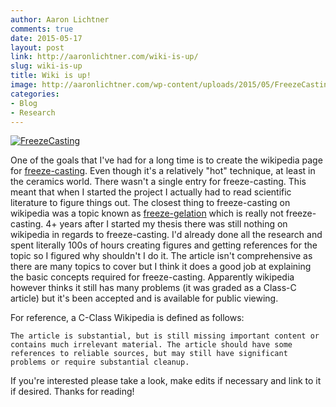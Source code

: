 ```yaml
---
author: Aaron Lichtner
comments: true
date: 2015-05-17
layout: post
link: http://aaronlichtner.com/wiki-is-up/
slug: wiki-is-up
title: Wiki is up!
image: http://aaronlichtner.com/wp-content/uploads/2015/05/FreezeCasting-644x456.png
categories:
- Blog
- Research
---
```


[![FreezeCasting](http://aaronlichtner.com/wp-content/uploads/2015/05/FreezeCasting-644x456.png)](https://en.wikipedia.org/wiki/Freeze-casting)

One of the goals that I've had for a long time is to create the wikipedia page for [freeze-casting](https://en.wikipedia.org/wiki/Freeze-casting). Even though it's a relatively "hot" technique, at least in the ceramics world. There wasn't a single entry for freeze-casting. This meant that when I started the project I actually had to read scientific literature to figure things out. The closest thing to freeze-casting on wikipedia was a topic known as [freeze-gelation](https://en.wikipedia.org/wiki/Freeze_Gelation) which is really not freeze-casting. 4+ years after I started my thesis there was still nothing on wikipedia in regards to freeze-casting. I'd already done all the research and spent literally 100s of hours creating figures and getting references for the topic so I figured why shouldn't I do it. The article isn't comprehensive as there are many topics to cover but I think it does a good job at explaining the basic concepts required for freeze-casting. Apparently wikipedia however thinks it still has many problems (it was graded as a Class-C article) but it's been accepted and is available for public viewing.

For reference, a C-Class Wikipedia is defined as follows:

    
    The article is substantial, but is still missing important content or contains much irrelevant material. The article should have some references to reliable sources, but may still have significant problems or require substantial cleanup.



If you're interested please take a look, make edits if necessary and link to it if desired. Thanks for reading!
